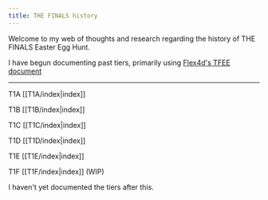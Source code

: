 ```yaml
---
title: THE FINALS history 
---
```

Welcome to my web of thoughts and research regarding the history of THE FINALS Easter Egg Hunt. 

I have begun documenting past tiers, primarily using [Flex4d's TFEE document](https://docs.google.com/document/d/1CLzGtj2w2elVkqEdPV6NgqRiszNAxnwIANXHK-Pa1Bk)

___

T1A [[T1A/index|index]]

T1B [[T1B/index|index]]

T1C [[T1C/index|index]]

T1D [[T1D/index|index]]

T1E [[T1E/index|index]]

T1F [[T1F/index|index]] (WIP)

I haven't yet documented the tiers after this. 

